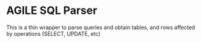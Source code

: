 # AGILE SQL Parser

This is a thin wrapper to parse queries and obtain tables, and rows affected by operations (SELECT, UPDATE, etc)

